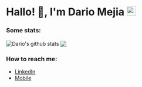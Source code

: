 # Hallo! 👋, I'm Dario Mejia <img src="https://github.com/user-attachments/assets/fb6b888b-cb7a-4289-80a9-eb0099b6e0b8" width="25" />

<!--
Here are some ideas to get you started:

- 🔭 I’m currently working on ...
- 🌱 I’m currently learning ...
- 👯 I’m looking to collaborate on ...
- 🤔 I’m looking for help with ...
- 💬 Ask me about ...
- 📫 How to reach me: ...
- 😄 Pronouns: ...
- ⚡ Fun fact: ...
-->

### Some stats:
<img align="center" src="https://github-readme-stats.vercel.app/api/top-langs/?username=dariomejia&title_color=fff&text_color=9f9f9f&bg_color=151515&hide=jupyter%20notebook" alt="Dario's github stats" />                                                                                                                                                       <img align="center" src="https://github-readme-stats.vercel.app/api?username=dariomejia&hide=issues&count_private=true&show_icons=true&title_color=fff&icon_color=79ff97&text_color=9f9f9f&bg_color=151515&line_height=40" />

### How to reach me:
- [LinkedIn](https://www.linkedin.com/in/dario-mejia-caballero/)
- [Mobile](https://wa.me/573006264030)
